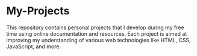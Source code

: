 # My-Projects
This repository contains personal projects that I develop during my free time using online documentation and resources. Each project is aimed at improving my understanding of various web technologies like HTML, CSS, JavaScript, and more.
